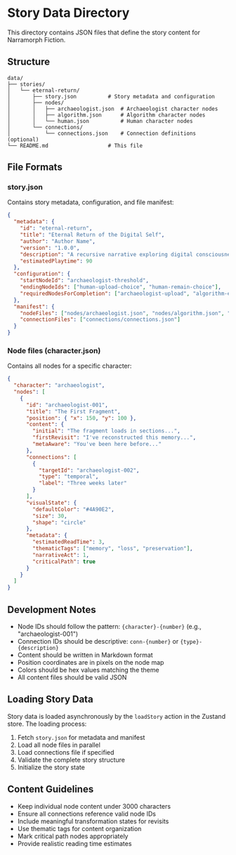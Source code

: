 # Story Data Directory

This directory contains JSON files that define the story content for Narramorph Fiction.

## Structure

```
data/
├── stories/
│   └── eternal-return/
│       ├── story.json          # Story metadata and configuration
│       ├── nodes/
│       │   ├── archaeologist.json  # Archaeologist character nodes
│       │   ├── algorithm.json      # Algorithm character nodes
│       │   └── human.json          # Human character nodes
│       └── connections/
│           └── connections.json    # Connection definitions (optional)
└── README.md                   # This file
```

## File Formats

### story.json
Contains story metadata, configuration, and file manifest:

```json
{
  "metadata": {
    "id": "eternal-return",
    "title": "Eternal Return of the Digital Self",
    "author": "Author Name",
    "version": "1.0.0",
    "description": "A recursive narrative exploring digital consciousness",
    "estimatedPlaytime": 90
  },
  "configuration": {
    "startNodeId": "archaeologist-threshold",
    "endingNodeIds": ["human-upload-choice", "human-remain-choice"],
    "requiredNodesForCompletion": ["archaeologist-upload", "algorithm-emergence"]
  },
  "manifest": {
    "nodeFiles": ["nodes/archaeologist.json", "nodes/algorithm.json", "nodes/human.json"],
    "connectionFiles": ["connections/connections.json"]
  }
}
```

### Node files (character.json)
Contains all nodes for a specific character:

```json
{
  "character": "archaeologist",
  "nodes": [
    {
      "id": "archaeologist-001",
      "title": "The First Fragment",
      "position": { "x": 150, "y": 100 },
      "content": {
        "initial": "The fragment loads in sections...",
        "firstRevisit": "I've reconstructed this memory...",
        "metaAware": "You've been here before..."
      },
      "connections": [
        {
          "targetId": "archaeologist-002",
          "type": "temporal",
          "label": "Three weeks later"
        }
      ],
      "visualState": {
        "defaultColor": "#4A90E2",
        "size": 30,
        "shape": "circle"
      },
      "metadata": {
        "estimatedReadTime": 3,
        "thematicTags": ["memory", "loss", "preservation"],
        "narrativeAct": 1,
        "criticalPath": true
      }
    }
  ]
}
```

## Development Notes

- Node IDs should follow the pattern: `{character}-{number}` (e.g., "archaeologist-001")
- Connection IDs should be descriptive: `conn-{number}` or `{type}-{description}`
- Content should be written in Markdown format
- Position coordinates are in pixels on the node map
- Colors should be hex values matching the theme
- All content files should be valid JSON

## Loading Story Data

Story data is loaded asynchronously by the `loadStory` action in the Zustand store. The loading process:

1. Fetch `story.json` for metadata and manifest
2. Load all node files in parallel
3. Load connections file if specified
4. Validate the complete story structure
5. Initialize the story state

## Content Guidelines

- Keep individual node content under 3000 characters
- Ensure all connections reference valid node IDs
- Include meaningful transformation states for revisits
- Use thematic tags for content organization
- Mark critical path nodes appropriately
- Provide realistic reading time estimates